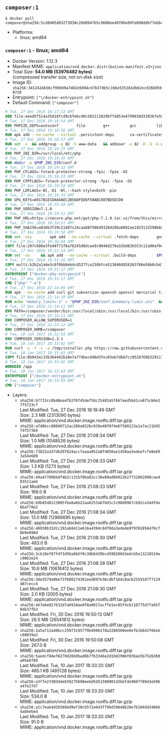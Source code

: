 ## `composer:1`

```console
$ docker pull composer@sha256:5cd8405d83273030c28d0947b5c9600ee49706e09fe098ddbf7ebb46df0f09b0
```

-	Platforms:
	-	linux; amd64

### `composer:1` - linux; amd64

-	Docker Version: 1.12.3
-	Manifest MIME: `application/vnd.docker.distribution.manifest.v2+json`
-	Total Size: **54.0 MB (53976482 bytes)**  
	(compressed transfer size, not on-disk size)
-	Image ID: `sha256:3412424b56cf99b89a7402e5094cd7b37db5c166e535181dbb2ecd2669500728`
-	Entrypoint: `["\/docker-entrypoint.sh"]`
-	Default Command: `["composer"]`

```dockerfile
# Tue, 27 Dec 2016 18:17:13 GMT
ADD file:eeed5f514a35d18fcd9cbfe6c40c582211020bffdd53e4799018d33826fe5067 in / 
# Tue, 27 Dec 2016 19:18:54 GMT
ENV PHPIZE_DEPS=autoconf 		file 		g++ 		gcc 		libc-dev 		make 		pkgconf 		re2c
# Tue, 27 Dec 2016 19:18:56 GMT
RUN apk add --no-cache --virtual .persistent-deps 		ca-certificates 		curl 		tar 		xz
# Tue, 27 Dec 2016 19:18:57 GMT
RUN set -x 	&& addgroup -g 82 -S www-data 	&& adduser -u 82 -D -S -G www-data www-data
# Tue, 27 Dec 2016 19:19:15 GMT
ENV PHP_INI_DIR=/usr/local/etc/php
# Tue, 27 Dec 2016 19:19:16 GMT
RUN mkdir -p $PHP_INI_DIR/conf.d
# Tue, 27 Dec 2016 19:19:32 GMT
ENV PHP_CFLAGS=-fstack-protector-strong -fpic -fpie -O2
# Tue, 27 Dec 2016 19:19:33 GMT
ENV PHP_CPPFLAGS=-fstack-protector-strong -fpic -fpie -O2
# Tue, 27 Dec 2016 19:19:33 GMT
ENV PHP_LDFLAGS=-Wl,-O1 -Wl,--hash-style=both -pie
# Tue, 27 Dec 2016 19:19:34 GMT
ENV GPG_KEYS=A917B1ECDA84AEC2B568FED6F50ABC807BD5DCD0
# Tue, 27 Dec 2016 19:19:50 GMT
ENV PHP_VERSION=7.1.0
# Tue, 27 Dec 2016 19:19:51 GMT
ENV PHP_URL=https://secure.php.net/get/php-7.1.0.tar.xz/from/this/mirror PHP_ASC_URL=https://secure.php.net/get/php-7.1.0.tar.xz.asc/from/this/mirror
# Tue, 27 Dec 2016 19:19:51 GMT
ENV PHP_SHA256=a810b3f29c21407c24caa88f50649320d20ba6892ae1923132598b8a0ca145b6 PHP_MD5=cf36039303c47f493100afea522a8f53
# Tue, 27 Dec 2016 19:19:58 GMT
RUN set -xe; 		apk add --no-cache --virtual .fetch-deps 		gnupg 		openssl 	; 		mkdir -p /usr/src; 	cd /usr/src; 		wget -O php.tar.xz "$PHP_URL"; 		if [ -n "$PHP_SHA256" ]; then 		echo "$PHP_SHA256 *php.tar.xz" | sha256sum -c -; 	fi; 	if [ -n "$PHP_MD5" ]; then 		echo "$PHP_MD5 *php.tar.xz" | md5sum -c -; 	fi; 		if [ -n "$PHP_ASC_URL" ]; then 		wget -O php.tar.xz.asc "$PHP_ASC_URL"; 		export GNUPGHOME="$(mktemp -d)"; 		for key in $GPG_KEYS; do 			gpg --keyserver ha.pool.sks-keyservers.net --recv-keys "$key"; 		done; 		gpg --batch --verify php.tar.xz.asc php.tar.xz; 		rm -r "$GNUPGHOME"; 	fi; 		apk del .fetch-deps
# Tue, 27 Dec 2016 19:20:04 GMT
COPY file:207c686e3fed4f71f8a7b245d8dcae9c9048d276a326d82b553c12a90af0c0ca in /usr/local/bin/ 
# Tue, 27 Dec 2016 19:31:14 GMT
RUN set -xe 	&& apk add --no-cache --virtual .build-deps 		$PHPIZE_DEPS 		curl-dev 		libedit-dev 		libxml2-dev 		openssl-dev 		sqlite-dev 		&& export CFLAGS="$PHP_CFLAGS" 		CPPFLAGS="$PHP_CPPFLAGS" 		LDFLAGS="$PHP_LDFLAGS" 	&& docker-php-source extract 	&& cd /usr/src/php 	&& ./configure 		--with-config-file-path="$PHP_INI_DIR" 		--with-config-file-scan-dir="$PHP_INI_DIR/conf.d" 				--disable-cgi 				--enable-ftp 		--enable-mbstring 		--enable-mysqlnd 				--with-curl 		--with-libedit 		--with-openssl 		--with-zlib 				$PHP_EXTRA_CONFIGURE_ARGS 	&& make -j "$(getconf _NPROCESSORS_ONLN)" 	&& make install 	&& { find /usr/local/bin /usr/local/sbin -type f -perm +0111 -exec strip --strip-all '{}' + || true; } 	&& make clean 	&& docker-php-source delete 		&& runDeps="$( 		scanelf --needed --nobanner --recursive /usr/local 			| awk '{ gsub(/,/, "\nso:", $2); print "so:" $2 }' 			| sort -u 			| xargs -r apk info --installed 			| sort -u 	)" 	&& apk add --no-cache --virtual .php-rundeps $runDeps 		&& apk del .build-deps
# Tue, 27 Dec 2016 19:31:16 GMT
COPY multi:b2b2a1a4e3c0f0bb8ebdcd527fca158bfce5138468926263f86e5bb0cb41970f in /usr/local/bin/ 
# Tue, 27 Dec 2016 19:31:17 GMT
ENTRYPOINT ["docker-php-entrypoint"]
# Tue, 27 Dec 2016 19:31:17 GMT
CMD ["php" "-a"]
# Tue, 27 Dec 2016 22:14:09 GMT
RUN apk --no-cache add curl git subversion openssh openssl mercurial tini bash
# Tue, 27 Dec 2016 22:14:10 GMT
RUN echo "memory_limit=-1" > "$PHP_INI_DIR/conf.d/memory-limit.ini"  && echo "date.timezone=${PHP_TIMEZONE:-UTC}" > "$PHP_INI_DIR/conf.d/date_timezone.ini"
# Tue, 27 Dec 2016 22:14:11 GMT
ENV PATH=/composer/vendor/bin:/usr/local/sbin:/usr/local/bin:/usr/sbin:/usr/bin:/sbin:/bin
# Tue, 27 Dec 2016 22:14:11 GMT
ENV COMPOSER_ALLOW_SUPERUSER=1
# Tue, 27 Dec 2016 22:14:12 GMT
ENV COMPOSER_HOME=/composer
# Tue, 10 Jan 2017 18:32:58 GMT
ENV COMPOSER_VERSION=1.3.1
# Tue, 10 Jan 2017 18:33:02 GMT
RUN curl -s -f -L -o /tmp/installer.php https://raw.githubusercontent.com/composer/getcomposer.org/2091762d2ebef14c02301f3039c41d08468fb49e/web/installer  && php -r "     \$signature = '55d6ead61b29c7bdee5cccfb50076874187bd9f21f65d8991d46ec5cc90518f447387fb9f76ebae1fbbacf329e583e30';     \$hash = hash('SHA384', file_get_contents('/tmp/installer.php'));     if (!hash_equals(\$signature, \$hash)) {         unlink('/tmp/installer.php');         echo 'Integrity check failed, installer is either corrupt or worse.' . PHP_EOL;         exit(1);     }"  && php /tmp/installer.php --no-ansi --install-dir=/usr/bin --filename=composer --version=${COMPOSER_VERSION}  && rm /tmp/installer.php  && composer --ansi --version --no-interaction
# Tue, 10 Jan 2017 18:33:02 GMT
COPY file:0b943ec33b364492b10e7a774becd40d3fec03eb7db67cc0528769b329117e32 in /docker-entrypoint.sh 
# Tue, 10 Jan 2017 18:33:02 GMT
WORKDIR /app
# Tue, 10 Jan 2017 18:33:03 GMT
ENTRYPOINT ["/docker-entrypoint.sh"]
# Tue, 10 Jan 2017 18:33:03 GMT
CMD ["composer"]
```

-	Layers:
	-	`sha256:b7f33cc0b48ea4fb2f0745def58c25483a5f6b7aed5b41ce8f1cb6e17f5723cf`  
		Last Modified: Tue, 27 Dec 2016 18:18:49 GMT  
		Size: 2.3 MB (2313090 bytes)  
		MIME: application/vnd.docker.image.rootfs.diff.tar.gzip
	-	`sha256:a7d6bcc00046712ac206a652bc839e40f8f4e6f580123a1a7ac21b92fd757364`  
		Last Modified: Tue, 27 Dec 2016 21:08:34 GMT  
		Size: 1.0 MB (1048526 bytes)  
		MIME: application/vnd.docker.image.rootfs.diff.tar.gzip
	-	`sha256:f3822a33fdb297624accfaaaa052a8f4850ae1450aa3edeefcfe0e693a54e689`  
		Last Modified: Tue, 27 Dec 2016 21:08:33 GMT  
		Size: 1.3 KB (1273 bytes)  
		MIME: application/vnd.docker.image.rootfs.diff.tar.gzip
	-	`sha256:49a47789bbdf4b2c131bf8ba82cc36e09ad0b022627f22862898cae483511aeb`  
		Last Modified: Tue, 27 Dec 2016 21:08:33 GMT  
		Size: 166.0 B  
		MIME: application/vnd.docker.image.rootfs.diff.tar.gzip
	-	`sha256:b9b85d8123005fba8a6b22aa0253a67bd1c2c08d9967cb92ca34dfde6baf70e2`  
		Last Modified: Tue, 27 Dec 2016 21:08:34 GMT  
		Size: 13.0 MB (12966695 bytes)  
		MIME: application/vnd.docker.image.rootfs.diff.tar.gzip
	-	`sha256:40930b32d1c291ab8411e616a439dc8df0da3edede9f9782856479c78b9e898d`  
		Last Modified: Tue, 27 Dec 2016 21:08:30 GMT  
		Size: 483.0 B  
		MIME: application/vnd.docker.image.rootfs.diff.tar.gzip
	-	`sha256:3cb18ef87fdf3d56a6b5f0c38b6439bcd598286b3edcb5e13218524ec90b3e24`  
		Last Modified: Tue, 27 Dec 2016 21:08:38 GMT  
		Size: 10.6 MB (10616412 bytes)  
		MIME: application/vnd.docker.image.rootfs.diff.tar.gzip
	-	`sha256:30e3579a0be73f680174361eed897e36cdbf16dc0acb2559107f7129487cecc4`  
		Last Modified: Tue, 27 Dec 2016 21:08:30 GMT  
		Size: 2.0 KB (2005 bytes)  
		MIME: application/vnd.docker.image.rootfs.diff.tar.gzip
	-	`sha256:e67e6e017632d7a6934ae0f8a0817acffe1ec85f4c6118775d7fa95f8db37fb3`  
		Last Modified: Fri, 30 Dec 2016 19:50:13 GMT  
		Size: 26.5 MB (26541812 bytes)  
		MIME: application/vnd.docker.image.rootfs.diff.tar.gzip
	-	`sha256:1a5a712a40bcc25973195779b49961f8a2288300ee0efb1b642f66ebc80039a2`  
		Last Modified: Fri, 30 Dec 2016 19:50:08 GMT  
		Size: 267.0 B  
		MIME: application/vnd.docker.image.rootfs.diff.tar.gzip
	-	`sha256:5aedcf84ef8270d20ddbad8b7fb3346e2d1b82966f03bae5b75263b0a05e6f89`  
		Last Modified: Tue, 10 Jan 2017 18:33:20 GMT  
		Size: 485.1 KB (485128 bytes)  
		MIME: application/vnd.docker.image.rootfs.diff.tar.gzip
	-	`sha256:e3ffe27d034de659275690ee6d5d51589001d3bbfde9607f09d3e596a4fe27d7`  
		Last Modified: Tue, 10 Jan 2017 18:33:20 GMT  
		Size: 534.0 B  
		MIME: application/vnd.docker.image.rootfs.diff.tar.gzip
	-	`sha256:a1c7eab4d2b566bd9ef20cb572e643ff9bd39848b20e7b104dd34866dab6ebed`  
		Last Modified: Tue, 10 Jan 2017 18:33:20 GMT  
		Size: 91.0 B  
		MIME: application/vnd.docker.image.rootfs.diff.tar.gzip
